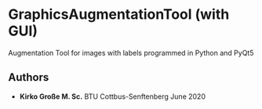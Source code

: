 # GraphicsAugmentationTool (with GUI)
 Augmentation Tool for images with labels 
 programmed in Python and PyQt5

## Authors

* **Kirko Große M. Sc.** BTU Cottbus-Senftenberg  June 2020 
